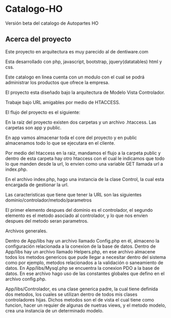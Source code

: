 # Catalogo-HO
Versión beta del catalogo de Autopartes HO

## Acerca del proyecto

Este proyecto en arquitectura es muy parecido al de dentiware.com 

Esta desarrollado con php, javascript, bootstrap, jquery(datatables) html y css. 

Este catalogo en linea cuenta con un modulo con el cual se podrá administrar los productos que ofrece la empresa. 


El proyecto esta diseñado bajo la arquitectura de Modelo Vista Controlador. 

Trabaje bajo URL amigables por medio de HTACCESS. 

El flujo del proyecto es el siguiente:

En la raíz del proyecto existen dos carpetas y un archivo .htaccess. Las carpetas son app y public. 

En app vamos almacenar toda el core del proyecto y en public almacenamos todo lo que se ejecutara en el cliente. 

Por medio del htaccess en la raiz, mandamos el flujo a la carpeta  public y dentro de esta carpeta hay otro htaccess con el cual le indicamos que todo lo que 
manden desde la url, lo envien como una variable GET llamada url a index.php.

En el archivo index.php, hago una instancia de la clase Control, la cual esta encargada de gestionar la url.

Las caracteristicas que tiene que tener la URL son las siguientes
dominio/controlador/metodo/parametros

El primer elemento despues del dominio es el controlador, el segundo elemento es el metodo asociado al controlador, y lo que nos envien despues del metodo
seran parametros. 


Archivos generales. 

Dentro de App/libs hay un archivo llamado Config.php en él, almaceno la configuración relacionada a la conexion de la base de datos.
Dentro de App/libs hay un archivo llamado Helpers.php, en ese archivo almacene todos los metodos genericos que pude llegar a necesitar dentro del sistema
como por ejemplo, metodos relacionados a la validación o saneamiento de datos.
En App/libs/Mysql.php   se encuentra la conexion PDO a la base de datos. En ese archivo hago uso de las constantes globales que defino en el archivo config.php.

App/libs/Controlador, es una clase generica padre, la cual tiene definida dos metodos, los cuales se utilizan dentro de todos mis clases controladores hijas.
Dichos metodos son el de vista el cual tiene como funcion, hacer un requier de algunas de nuetras views, y el metodo modelo, crea una instancia de un determinado
modelo. 


